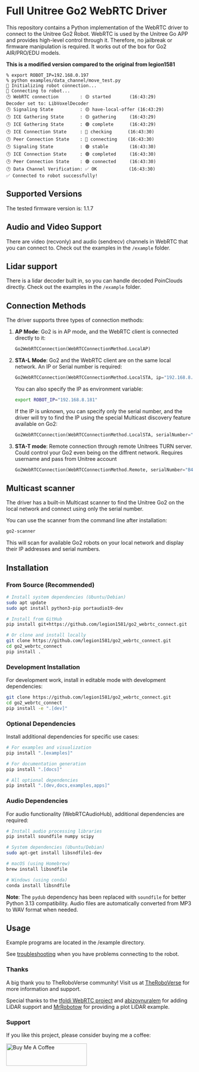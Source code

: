 # Full Unitree Go2 WebRTC Driver

This repository contains a Python implementation of the WebRTC driver to connect to the Unitree Go2 Robot. WebRTC is used by the Unitree Go APP and provides high-level control through it. Therefore, no jailbreak or firmware manipulation is required. It works out of the box for Go2 AIR/PRO/EDU models.

**This is a modified version compared to the original from legion1581**


```
% export ROBOT_IP=192.168.0.197
% python examples/data_channel/move_test.py
🔌 Initializing robot connection...
🔗 Connecting to robot...
🕒 WebRTC connection        : 🟡 started       (16:43:29)
Decoder set to: LibVoxelDecoder
🕒 Signaling State          : 🟡 have-local-offer (16:43:29)
🕒 ICE Gathering State      : 🟡 gathering     (16:43:29)
🕒 ICE Gathering State      : 🟢 complete      (16:43:29)
🕒 ICE Connection State     : 🔵 checking      (16:43:30)
🕒 Peer Connection State    : 🔵 connecting    (16:43:30)
🕒 Signaling State          : 🟢 stable        (16:43:30)
🕒 ICE Connection State     : 🟢 completed     (16:43:30)
🕒 Peer Connection State    : 🟢 connected     (16:43:30)
🕒 Data Channel Verification: ✅ OK            (16:43:30)
✅ Connected to robot successfully!
```

## Supported Versions

The tested firmware version is: 1.1.7

## Audio and Video Support

There are video (recvonly) and audio (sendrecv) channels in WebRTC that you can connect to. Check out the examples in the `/example` folder.

## Lidar support

There is a lidar decoder built in, so you can handle decoded PoinClouds directly. Check out the examples in the `/example` folder.

## Connection Methods

The driver supports three types of connection methods:

1. **AP Mode**: Go2 is in AP mode, and the WebRTC client is connected directly to it:

    ```python
    Go2WebRTCConnection(WebRTCConnectionMethod.LocalAP)
    ```

2. **STA-L Mode**: Go2 and the WebRTC client are on the same local network. An IP or Serial number is required:

    ```python
    Go2WebRTCConnection(WebRTCConnectionMethod.LocalSTA, ip="192.168.8.181")
    ```

    You can also specify the IP as environment variable:

    ```bash
    export ROBOT_IP="192.168.8.181"
    ```

    If the IP is unknown, you can specify only the serial number, and the driver will try to find the IP using the special Multicast discovery feature available on Go2:

    ```python
    Go2WebRTCConnection(WebRTCConnectionMethod.LocalSTA, serialNumber="B42D2000XXXXXXXX")
    ```

3. **STA-T mode**: Remote connection through remote Unitrees TURN server. Could control your Go2 even being on the diffrent network. Requires username and pass from Unitree account

    ```python
    Go2WebRTCConnection(WebRTCConnectionMethod.Remote, serialNumber="B42D2000XXXXXXXX", username="email@gmail.com", password="pass")
    ```

## Multicast scanner
The driver has a built-in Multicast scanner to find the Unitree Go2 on the local network and connect using only the serial number.

You can use the scanner from the command line after installation:

```sh
go2-scanner
```

This will scan for available Go2 robots on your local network and display their IP addresses and serial numbers.


## Installation

### From Source (Recommended)

```sh
# Install system dependencies (Ubuntu/Debian)
sudo apt update
sudo apt install python3-pip portaudio19-dev

# Install from GitHub
pip install git+https://github.com/legion1581/go2_webrtc_connect.git

# Or clone and install locally
git clone https://github.com/legion1581/go2_webrtc_connect.git
cd go2_webrtc_connect
pip install .
```

### Development Installation

For development work, install in editable mode with development dependencies:

```sh
git clone https://github.com/legion1581/go2_webrtc_connect.git
cd go2_webrtc_connect
pip install -e ".[dev]"
```

### Optional Dependencies

Install additional dependencies for specific use cases:

```sh
# For examples and visualization
pip install ".[examples]"

# For documentation generation
pip install ".[docs]"

# All optional dependencies
pip install ".[dev,docs,examples,apps]"
```

### Audio Dependencies

For audio functionality (WebRTCAudioHub), additional dependencies are required:

```sh
# Install audio processing libraries
pip install soundfile numpy scipy

# System dependencies (Ubuntu/Debian)
sudo apt-get install libsndfile1-dev

# macOS (using Homebrew)
brew install libsndfile

# Windows (using conda)
conda install libsndfile
```

**Note**: The `pydub` dependency has been replaced with `soundfile` for better Python 3.13 compatibility. Audio files are automatically converted from MP3 to WAV format when needed.

## Usage 
Example programs are located in the /example directory.

See [troubleshooting](troubleshooting.md) when you have problems connecting to the robot.

### Thanks

A big thank you to TheRoboVerse community! Visit us at [TheRoboVerse](https://theroboverse.com) for more information and support.

Special thanks to the [tfoldi WebRTC project](https://github.com/tfoldi/go2-webrtc) and [abizovnuralem](https://github.com/abizovnuralem) for adding LiDAR support and [MrRobotow](https://github.com/MrRobotoW) for providing a plot LiDAR example.

 
### Support

If you like this project, please consider buying me a coffee:

<a href="https://www.buymeacoffee.com/legion1581" target="_blank"><img src="https://cdn.buymeacoffee.com/buttons/v2/default-yellow.png" alt="Buy Me A Coffee" style="height: 60px !important;width: 217px !important;" ></a>

